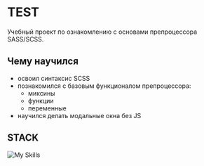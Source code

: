 # TEST

Учебный проект по ознакомлению с основами препроцессора SASS/SCSS.

## Чему научился

- освоил синтаксис SCSS
- познакомился с базовым функционалом препроцессора:
  - миксины
  - функции
  - переменные
- научился делать модальные окна без JS

## STACK

![My Skills](https://skillicons.dev/icons?i=html,css,sass)

